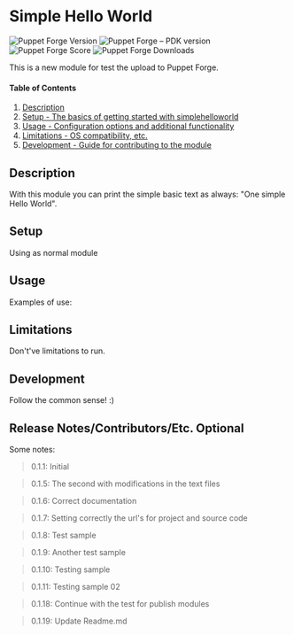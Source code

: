 # Simple Hello World

![Puppet Forge Version](https://img.shields.io/puppetforge/v/elserhumano/simplehelloworld.svg)
![Puppet Forge – PDK version](https://img.shields.io/puppetforge/pdk-version/elserhumano/simplehelloworld)
![Puppet Forge Score](https://img.shields.io/puppetforge/f/elserhumano/simplehelloworld.svg)
![Puppet Forge Downloads](http://img.shields.io/puppetforge/dt/elserhumano/simplehelloworld.svg)

This is a new module for test the upload to Puppet Forge.

#### Table of Contents

1. [Description](#description)
2. [Setup - The basics of getting started with simplehelloworld](#setup)
3. [Usage - Configuration options and additional functionality](#usage)
4. [Limitations - OS compatibility, etc.](#limitations)
5. [Development - Guide for contributing to the module](#development)

## Description

With this module you can print the simple basic text as always: "One simple Hello World".


## Setup

Using as normal module

## Usage

Examples of use:


## Limitations

Don't've limitations to run.

## Development

Follow the common sense! :)

## Release Notes/Contributors/Etc. **Optional**

Some notes:

> 0.1.1: Initial

> 0.1.5: The second with modifications in the text files

> 0.1.6: Correct documentation

> 0.1.7: Setting correctly the url's for project and source code

> 0.1.8: Test sample

> 0.1.9: Another test sample

> 0.1.10: Testing sample

> 0.1.11: Testing sample 02

> 0.1.18: Continue with the test for publish modules

> 0.1.19: Update Readme.md

